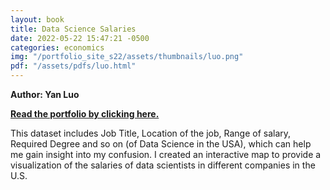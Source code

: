 ```yaml
---
layout: book
title: Data Science Salaries
date: 2022-05-22 15:47:21 -0500
categories: economics
img: "/portfolio_site_s22/assets/thumbnails/luo.png"
pdf: "/assets/pdfs/luo.html"
---
```


<b>Author: Yan Luo</b>

<b><a href="{{ page.pdf | relative_url }}">Read the portfolio by clicking here.</a></b>

This dataset includes  Job Title, Location of the job, Range of salary, Required
Degree and so on (of Data Science in the USA),  which can help me gain insight
into my confusion. I created an interactive map to provide a visualization  of
the salaries of data scientists in different companies in the U.S.

[jekyll-docs]: https://jekyllrb.com/docs/home
[jekyll-gh]:   https://github.com/jekyll/jekyll
[jekyll-talk]: https://talk.jekyllrb.com/
